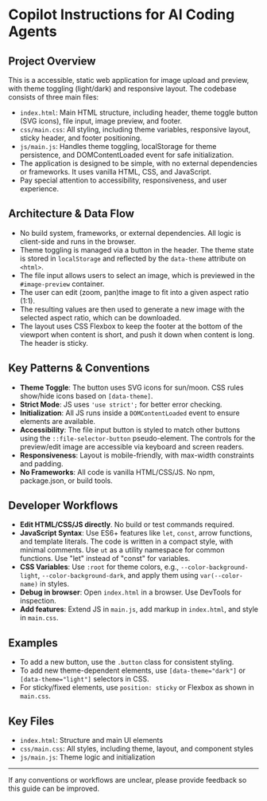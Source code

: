 # Copilot Instructions for AI Coding Agents

## Project Overview
This is a accessible, static web application for image upload and preview, with theme toggling (light/dark) and responsive layout. The codebase consists of three main files:
- `index.html`: Main HTML structure, including header, theme toggle button (SVG icons), file input, image preview, and footer.
- `css/main.css`: All styling, including theme variables, responsive layout, sticky header, and footer positioning.
- `js/main.js`: Handles theme toggling, localStorage for theme persistence, and DOMContentLoaded event for safe initialization.
- The application is designed to be simple, with no external dependencies or frameworks. It uses vanilla HTML, CSS, and JavaScript.
- Pay special attention to accessibility, responsiveness, and user experience.

## Architecture & Data Flow
- No build system, frameworks, or external dependencies. All logic is client-side and runs in the browser.
- Theme toggling is managed via a button in the header. The theme state is stored in `localStorage` and reflected by the `data-theme` attribute on `<html>`.
- The file input allows users to select an image, which is previewed in the `#image-preview` container.
- The user can edit (zoom, pan)the image to fit into a given aspect ratio (1:1).
- The resulting values are then used to generate a new image with the selected aspect ratio, which can be downloaded.
- The layout uses CSS Flexbox to keep the footer at the bottom of the viewport when content is short, and push it down when content is long. The header is sticky.

## Key Patterns & Conventions
- **Theme Toggle**: The button uses SVG icons for sun/moon. CSS rules show/hide icons based on `[data-theme]`.
- **Strict Mode**: JS uses `'use strict';` for better error checking.
- **Initialization**: All JS runs inside a `DOMContentLoaded` event to ensure elements are available.
- **Accessibility**: The file input button is styled to match other buttons using the `::file-selector-button` pseudo-element. The controls for the preview/edit image are accessible via keyboard and screen readers.
- **Responsiveness**: Layout is mobile-friendly, with max-width constraints and padding.
- **No Frameworks**: All code is vanilla HTML/CSS/JS. No npm, package.json, or build tools.


## Developer Workflows
- **Edit HTML/CSS/JS directly**. No build or test commands required.
- **JavaScript Syntax**: Use ES6+ features like `let`, `const`, arrow functions, and template literals. The code is written in a compact style, with minimal comments. Use `ut` as a utility namespace for common functions. Use "let" instead of "const" for variables.
- **CSS Variables**: Use `:root` for theme colors, e.g., `--color-background-light`, `--color-background-dark`, and apply them using `var(--color-name)` in styles.
- **Debug in browser**: Open `index.html` in a browser. Use DevTools for inspection.
- **Add features**: Extend JS in `main.js`, add markup in `index.html`, and style in `main.css`.

## Examples
- To add a new button, use the `.button` class for consistent styling.
- To add new theme-dependent elements, use `[data-theme="dark"]` or `[data-theme="light"]` selectors in CSS.
- For sticky/fixed elements, use `position: sticky` or Flexbox as shown in `main.css`.

## Key Files
- `index.html`: Structure and main UI elements
- `css/main.css`: All styles, including theme, layout, and component styles
- `js/main.js`: Theme logic and initialization

---
If any conventions or workflows are unclear, please provide feedback so this guide can be improved.
